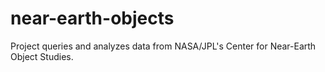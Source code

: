 # near-earth-objects
Project queries and analyzes data from NASA/JPL's Center for Near-Earth Object Studies.
